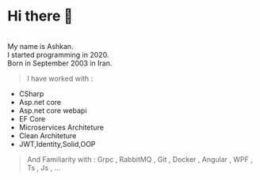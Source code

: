 # Hi there 👋

<br/>
My name is Ashkan.
<br/>
I started programming in 2020.
<br/>
Born in September 2003 in Iran.
<br/>

> I have worked with :
* CSharp
* Asp.net core
* Asp.net core webapi
* EF Core
* Microservices Architeture
* Clean Architeture
* JWT,Identity,Solid,OOP

> And Familiarity with :
  Grpc , RabbitMQ , Git , Docker , Angular , WPF , Ts , Js , ...

<br/>

<!--
**ashkanidev/ashkanidev** is a ✨ _special_ ✨ repository because its `README.md` (this file) appears on your GitHub profile.

Here are some ideas to get you started:

- 🔭 I’m currently working on ...
- 🌱 I’m currently learning ...
- 👯 I’m looking to collaborate on ...
- 🤔 I’m looking for help with ...
- 💬 Ask me about ...
- 📫 How to reach me: ...
- 😄 Pronouns: ...
- ⚡ Fun fact: ...
-->
